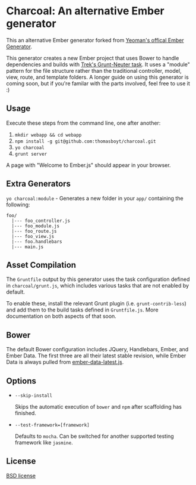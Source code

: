 # Charcoal: An alternative Ember generator 

This an alternative Ember generator forked from [Yeoman's offical Ember Generator](https://github.com/yeoman/generator-ember). 

This generator creates a new Ember project that uses Bower to handle dependencies and builds with [Trek's Grunt-Neuter task](https://github.com/trek/grunt-neuter). It uses a "module" pattern for the file structure rather than the traditional controller, model, view, route, and template folders. A longer guide on using this generator is coming soon, but if you're familar with the parts involved, feel free to use it :)

## Usage

Execute these steps from the command line, one after another:

1. `mkdir webapp && cd webapp`
2. `npm install -g git@github.com:thomasboyt/charcoal.git`
3. `yo charcoal`
4. `grunt server`

A page with "Welcome to Ember.js" should appear in your browser.

## Extra Generators

`yo charcoal:module` - Generates a new folder in your `app/` containing the following:

```
foo/
  |--- foo_controller.js
  |--- foo_module.js
  |--- foo_route.js
  |--- foo_view.js
  |--- foo.handlebars
  |--- main.js
```

## Asset Compilation

The `Gruntfile` output by this generator uses the task configuration defined in `charcoal/grunt.js`, which includes various tasks that are not enabled by default.

To enable these, install the relevant Grunt plugin (i.e. `grunt-contrib-less`) and add them to the build tasks defined in `Gruntfile.js`. More documentation on both aspects of that soon.

## Bower

The default Bower configuration includes JQuery, Handlebars, Ember, and Ember Data. The first three are all their latest stable revision, while Ember Data is always pulled from [ember-data-latest.js](http://builds.emberjs.com.s3.amazonaws.com/ember-data-latest.js).

## Options

* `--skip-install`

  Skips the automatic execution of `bower` and `npm` after scaffolding has finished.

* `--test-framework=[framework]`

  Defaults to `mocha`. Can be switched for another supported testing framework like `jasmine`.

## License

[BSD license](http://opensource.org/licenses/bsd-license.php)
